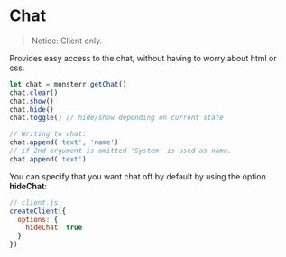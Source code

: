# Chat

> Notice: Client only.

Provides easy access to the chat, without having to worry about html or css.

```js
let chat = monsterr.getChat() 
chat.clear()
chat.show()
chat.hide()
chat.toggle() // hide/show depending on current state

// Writing to chat:
chat.append('text', 'name')
// if 2nd argument is omitted 'System' is used as name.
chat.append('text')
```

You can specify that you want chat off by default by using the option **hideChat**:

```js
// client.js
createClient({
  options: {
    hideChat: true
  }
})
```
